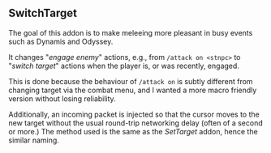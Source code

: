 ## SwitchTarget

The goal of this addon is to make meleeing more pleasant in busy events such as
Dynamis and Odyssey.

It changes "*engage enemy*" actions, e.g., from `/attack on <stnpc>`
to "*switch target*" actions when the player is, or was recently, engaged.

This is done because the behaviour of `/attack on` is subtly different from
changing target via the combat menu, and I wanted a more macro friendly version
without losing reliability.

Additionally, an incoming packet is injected so that the cursor moves to the new
target without the usual round-trip networking delay (often of a second or more.)
The method used is the same as the *SetTarget* addon, hence the similar naming.

